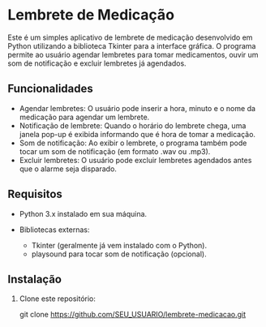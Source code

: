 # Lembrete de Medicação

Este é um simples aplicativo de lembrete de medicação desenvolvido em Python utilizando a biblioteca Tkinter para a interface gráfica. O programa permite ao usuário agendar lembretes para tomar medicamentos, ouvir um som de notificação e excluir lembretes já agendados. 

## Funcionalidades

- Agendar lembretes: O usuário pode inserir a hora, minuto e o nome da medicação para agendar um lembrete.
- Notificação de lembrete: Quando o horário do lembrete chega, uma janela pop-up é exibida informando que é hora de tomar a medicação.
- Som de notificação: Ao exibir o lembrete, o programa também pode tocar um som de notificação (em formato .wav ou .mp3).
- Excluir lembretes: O usuário pode excluir lembretes agendados antes que o alarme seja disparado.

## Requisitos

- Python 3.x instalado em sua máquina.

- Bibliotecas externas:
  - Tkinter (geralmente já vem instalado com o Python).
  - playsound para tocar som de notificação (opcional).

## Instalação

1. Clone este repositório:

   git clone https://github.com/SEU_USUARIO/lembrete-medicacao.git

